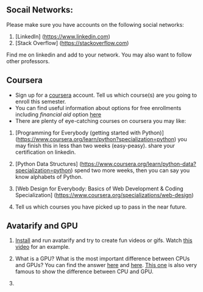 ## Socail Networks:

Please make sure you have accounts on the following social networks:

1. [LinkedIn] (https://www.linkedin.com)
2. [Stack Overflow] (https://stackoverflow.com)

Find me on linkedin and add to your network. You may also want to follow other professors.

## Coursera

- Sign up for a [coursera](https://www.coursera.org) account. Tell us which course(s) are you going to enroll this semester.
- You can find useful information about options for free enrollments including _financial aid_ option [here](https://virgool.io/cheyab-blog/coursera-guide-for-iranians-s7aubrjoqedi)
- There are plenty of eye-catching courses on coursera you may like:
1. [Programming for Everybody (getting started with Python)] (https://www.coursera.org/learn/python?specialization=python)
you may finish this in less than two weeks (easy-peasy). share your certification on linkedin. 

2. [Python Data Structures] (https://www.coursera.org/learn/python-data?specialization=python)
spend two more weeks, then you can say you know alphabets of Python.

3. [Web Design for Everybody: Basics of Web Development & Coding Specialization] (https://www.coursera.org/specializations/web-design)

4. Tell us which courses you have picked up to pass in the near future.

## Avatarify and GPU

1. [Install](https://github.com/alievk/avatarify#install) and run avatarify and try to create fun videos or gifs. Watch [this video](https://www.aparat.com/v/jnMY2/%D9%88%DB%8C%D8%AF%DB%8C%D9%88_%D8%A7%DB%8C%D8%B1%D8%A7%D9%86_%D9%85%D9%86_%D9%87%D9%85%D8%A7%DB%8C%D9%88%D9%86_%D8%B4%D8%AC%D8%B1%DB%8C%D8%A7%D9%86_%D9%88_%D9%87%D9%86%D8%B1%D9%86%D9%85%D8%A7%DB%8C%DB%8C_%D8%AC%D9%85%D8%B9%DB%8C_%D8%A7%D8%B2_%D9%82%D9%87%D8%B1%D9%85%D8%A7%D9%86%D8%A7%D9%86) for an example.

2. What is a GPU? What is the most important difference between CPUs and GPUs? You can find the answer [here](https://www.youtube.com/watch?v=XKOI9-G-wk8) and [here](https://www.youtube.com/watch?v=1kypaBjJ-pg). [This one](https://www.youtube.com/watch?v=-P28LKWTzrI) is also very famous to show the difference between CPU and GPU.

3. 

